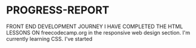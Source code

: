 # PROGRESS-REPORT
FRONT END DEVELOPMENT JOURNEY
I HAVE COMPLETED THE HTML LESSONS ON freecodecamp.org in the responsive web design section.
I'm currently learning CSS.
I've started 
